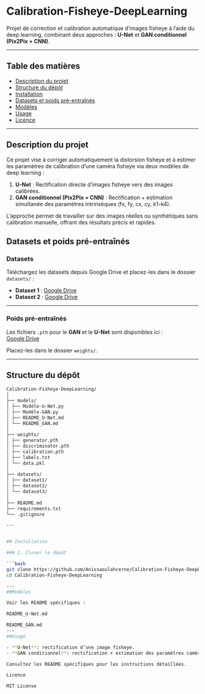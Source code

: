 

# Calibration-Fisheye-DeepLearning

Projet de correction et calibration automatique d’images fisheye à l’aide du deep learning, combinant deux approches : **U-Net** et **GAN conditionnel (Pix2Pix + CNN)**.

---

## Table des matières

- [Description du projet](#description-du-projet)  
- [Structure du dépôt](#structure-du-dépôt)  
- [Installation](#installation)  
- [Datasets et poids pré-entraînés](#datasets-et-poids-pré-entraînés)  
- [Modèles](#modèles)  
- [Usage](#usage)  
- [Licence](#licence)  

---

## Description du projet

Ce projet vise à corriger automatiquement la distorsion fisheye et à estimer les paramètres de calibration d’une caméra fisheye via deux modèles de deep learning :  

1. **U-Net** : Rectification directe d’images fisheye vers des images calibrées.  
2. **GAN conditionnel (Pix2Pix + CNN)** : Rectification + estimation simultanée des paramètres intrinsèques (fx, fy, cx, cy, k1–k4).  

L’approche permet de travailler sur des images réelles ou synthétiques sans calibration manuelle, offrant des résultats précis et rapides.
## Datasets et poids pré-entraînés

### Datasets

Téléchargez les datasets depuis Google Drive et placez-les dans le dossier `datasets/` :

- **Dataset 1** : [Google Drive](https://drive.google.com/drive/folders/1LNd4joIgr1_t6KWVl3sFWSRAGve2ubUO?usp=drive_link)  
- **Dataset 2** : [Google Drive](https://drive.google.com/drive/folders/1LNd4joIgr1_t6KWVl3sFWSRAGve2ubUO?usp=drive_link)  


---

### Poids pré-entraînés

Les fichiers `.pth` pour le **GAN** et le **U-Net** sont disponibles ici :  
[Google Drive](https://drive.google.com/drive/folders/1XjaXxvfmSOlxrZs0Qc8_0lm5qfgkENax?usp=drive_link)  

Placez-les dans le dossier `weights/`.

---
## Structure du dépôt
```bash
Calibration-Fisheye-DeepLearning/
│
├── models/
│ ├── Modéle-U-Net.py
│ ├── Modéle-GAN.py
│ ├── README_U-Net.md
│ └── README_GAN.md
│
├── weights/
│ ├── generator.pth
│ ├── discriminator.pth
│ ├── calibration.pth
│ ├── labels.txt
│ └── data.pkl
│
├── datasets/
│ ├── dataset1/
│ ├── dataset2/
│ └── dataset3/
│
├── README.md
├── requirements.txt
└── .gitignore

---


## Installation

### 1. Cloner le dépôt

```bash
git clone https://github.com/Anissaoulahcerne/Calibration-Fisheye-DeepLearning.git
cd Calibration-Fisheye-DeepLearning

---
##Modèles

Voir les README spécifiques :

README_U-Net.md

README_GAN.md
---
##Usage

- **U-Net**: rectification d’une image fisheye.
- **GAN conditionnel**: rectification + estimation des paramètres caméra.

Consultez les README spécifiques pour les instructions détaillées.

Licence

MIT License






